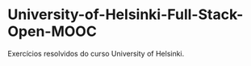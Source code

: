 # University-of-Helsinki-Full-Stack-Open-MOOC
Exercícios resolvidos do curso University of Helsinki.
